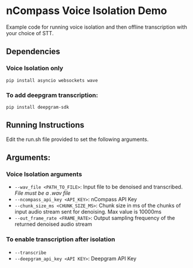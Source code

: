 # nCompass Voice Isolation Demo

Example code for running voice isolation and then offline transcription with your choice of STT.

## Dependencies
### Voice Isolation only
`pip install asyncio websockets wave`
### To add deepgram transcription: 
`pip install deepgram-sdk`

## Running Instructions
Edit the run.sh file provided to set the following arguments.

## Arguments:
### Voice Isolation arguments
- `--wav_file <PATH_TO_FILE>`:       Input file to be denoised and transcribed. *File must be a .wav file*
- `--ncompass_api_key <API_KEY>`:    nCompass API Key
- `--chunk_size_ms <CHUNK_SIZE_MS>`: Chunk size in ms of the chunks of input audio stream sent for denoising. Max value is 10000ms
- `--out_frame_rate <FRAME_RATE>`:   Output sampling frequency of the returned denoised audio stream

### To enable transcription after isolation
- `--transcribe`
- `--deepgram_api_key <API KEY>`: Deepgram API Key

